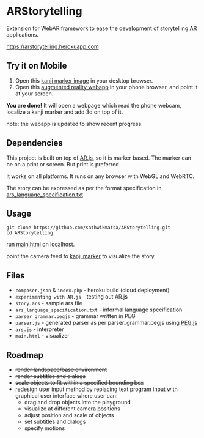 # ARStorytelling
Extension for WebAR framework to ease the development of storytelling AR applications.

https://arstorytelling.herokuapp.com

## Try it on Mobile
1. Open this [kanji marker image](https://user-images.githubusercontent.com/30603669/51952745-b34a6100-245f-11e9-8da1-f7962c1972a5.png) in your desktop browser.
2. Open this [augmented reality webapp](https://arstorytelling.herokuapp.com) in your phone browser, and point it at your screen.

**You are done!** It will open a webpage which read the phone webcam, localize a kanji marker and add 3d on top of it.

note: the webapp is updated to show recent progress.

## Dependencies
This project is built on top of [AR.js](https://github.com/jeromeetienne/AR.js), so it is marker based. The marker can be on a print or screen. But print is preferred.

It works on all platforms. It runs on any browser with WebGL and WebRTC.

The story can be expressed as per the format specification in [ars_language_specification.txt](https://github.com/sathwikmatsa/ARStorytelling/blob/master/ars_language_specification.txt)

## Usage
```
git clone https://github.com/sathwikmatsa/ARStorytelling.git
cd ARStorytelling
```
run [main.html](https://github.com/sathwikmatsa/ARStorytelling/blob/master/main.html) on localhost.

point the camera feed to [kanji marker](https://user-images.githubusercontent.com/30603669/51952745-b34a6100-245f-11e9-8da1-f7962c1972a5.png) to visualize the story.

## Files
+ ```composer.json``` & ```index.php``` - heroku build (cloud deployment)
+ ```experimenting with AR.js``` - testing out AR.js
+ ```story.ars``` - sample ars file
+ ```ars_language_specification.txt``` - informal language specification
+ ```parser_grammar.pegjs``` - grammar written in PEG
+ ```parser.js``` - generated parser as per parser_grammar.pegjs using [PEG.js](https://pegjs.org/)
+ ```ars.js``` - interpreter
+ ```main.html``` - visualizer

## Roadmap
- ~~render landspace/base environment~~
- ~~render subtitles and dialogs~~
- ~~scale objects to fit within a specified bounding box~~
- redesign user input method by replacing text program input with graphical user interface where user can:
  + drag and drop objects into the playground
  + visualize at different camera positions
  + adjust position and scale of objects
  + set subtitles and dialogs
  + specify motions
